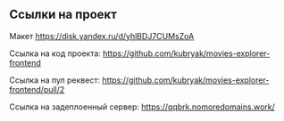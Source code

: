 ## Ссылки на проект

Макет https://disk.yandex.ru/d/yhlBDJ7CUMsZoA

Ссылка на код проекта: https://github.com/kubryak/movies-explorer-frontend

Ссылка на пул реквест: https://github.com/kubryak/movies-explorer-frontend/pull/2

Ссылка на задеплоенный сервер: https://qqbrk.nomoredomains.work/
